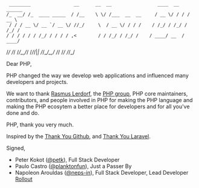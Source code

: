 
     ________                __      __  __                 ____  __  ______
    /_  __/ /_  ____ _____  / /__    \ \/ /___  __  __     / __ \/ / / / __ \
     / / / __ \/ __ `/ __ \/ //_/     \  / __ \/ / / /    / /_/ / /_/ / /_/ /
    / / / / / / /_/ / / / / ,<        / / /_/ / /_/ /    / ____/ __  / ____/
   /_/ /_/ /_/\__,_/_/ /_/_/|_|      /_/\____/\__,_/    /_/   /_/ /_/_/



Dear PHP,

PHP changed the way we develop web applications and influenced many developers
and projects.

We want to thank [Rasmus Lerdorf](https://github.com/rlerdorf), the [PHP group](http://php.net),
PHP core maintainers, contributors, and people involved in PHP for making the PHP
language and making the PHP ecosytem a better place for developers and for all
you've done and do.

PHP, thank you very much.

Inspired by the [Thank You Github](https://github.com/thank-you-github/thank-you-github),
and [Thank You Laravel](https://github.com/thank-you-laravel/thank-you-laravel).

Signed,

- Peter Kokot ([@petk](https://github.com/petk)), Full Stack Developer
- Paulo Castro ([@planktonfun](https://github.com/planktonfun)), Just a Passer By
- Napoleon Arouldas ([@neps-in](https://github.com/neps-in)), Full Stack Developer, Lead Developer [Rollout](https://grandappstudio.com/roll-out)

